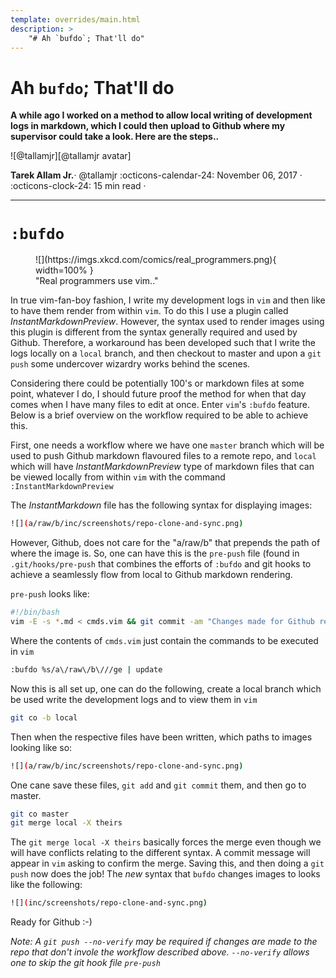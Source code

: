 ```yaml
---
template: overrides/main.html
description: >
    "# Ah `bufdo`; That'll do"
---
```


# Ah `bufdo`; That'll do

__A while ago I worked on a method to allow local writing of development logs in markdown, which I
could then upload to Github where my supervisor could take a look. Here are the steps..__

<aside class="mdx-author" markdown>
![@tallamjr][@tallamjr avatar]

<span>__Tarek Allam Jr.__· @tallamjr</span>
<span>
:octicons-calendar-24: November 06, 2017 ·
:octicons-clock-24: 15 min read ·
<!-- [:octicons-tag-24: 7.2.6+insiders-3.0.0][insiders-3.0.0] -->
</span>
</aside>

  [@tallamjr avatar]: https://avatars.githubusercontent.com/tallamjr
  <!-- [insiders-3.0.0]: ../../insiders/changelog.md#3.0.0 -->

---

# `:bufdo`

<!-- Place images inside folder with same name as post -->
<figure markdown>
![](https://imgs.xkcd.com/comics/real_programmers.png){ width=100% }
<figcaption markdown>
"Real programmers use vim.."
</figcaption>
</figure>

In true vim-fan-boy fashion, I write my development logs in `vim` and then
like to have them render from within `vim`. To do this I use a plugin called
*InstantMarkdownPreview*. However, the syntax used to render images using this
plugin is different from the syntax generally required and used by Github.
Therefore, a workaround has been developed such that I write the logs locally on
a `local` branch, and then checkout to master and upon a `git push` some
undercover wizardry works behind the scenes.

Considering there could be potentially 100's or markdown files at some point,
whatever I do, I should future proof the method for when that day comes when I
have many files to edit at once. Enter `vim`'s `:bufdo` feature. Below is a
brief overview on the workflow required to be able to achieve this.

First, one needs a workflow where we have one `master` branch which will be used
to push Github markdown flavoured files to a remote repo, and `local` which will
have *InstantMarkdownPreview* type of markdown files that can be viewed locally
from within `vim` with the command `:InstantMarkdownPreview`

The *InstantMarkdown* file has the following syntax for displaying images:

```bash
![](a/raw/b/inc/screenshots/repo-clone-and-sync.png)
```

However, Github, does not care for the "a/raw/b" that prepends the path of where
the image is. So, one can have this is the `pre-push` file (found in `.git/hooks/pre-push`
that combines the efforts of `:bufdo` and git hooks to achieve a seamlessly flow from local to
Github markdown rendering.

`pre-push` looks like:
```bash
#!/bin/bash
vim -E -s *.md < cmds.vim && git commit -am "Changes made for Github rendering"
```
Where the contents of `cmds.vim` just contain the commands to be executed in `vim`
```bash
:bufdo %s/a\/raw\/b\///ge | update
```
Now this is all set up, one can do the following, create a local branch which be
used write the development logs and to view them in `vim`
```bash
git co -b local
```
Then when the respective files have been written, which paths to images looking
like so:

```bash
![](a/raw/b/inc/screenshots/repo-clone-and-sync.png)
```

One cane save these files, `git add` and `git commit` them, and then go to
master.

```bash
git co master
git merge local -X theirs
```
The `git merge local -X theirs` basically forces the merge even though we will
have conflicts relating to the different syntax.
A commit message will appear in `vim` asking to confirm the merge. Saving this,
and then doing a `git push` now does the job! The *new* syntax that `bufdo`
changes images to looks like the following:

```bash
![](inc/screenshots/repo-clone-and-sync.png)
```

Ready for Github :-)

*Note: A `git push --no-verify` may be required if changes are made to the repo
that don't invole the workflow described above. `--no-verify` allows one to skip
the git hook file `pre-push`*
